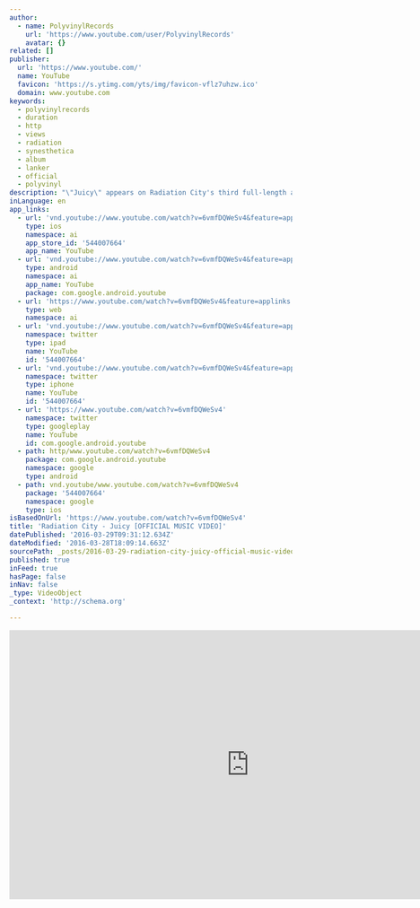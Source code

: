 ```yaml
---
author:
  - name: PolyvinylRecords
    url: 'https://www.youtube.com/user/PolyvinylRecords'
    avatar: {}
related: []
publisher:
  url: 'https://www.youtube.com/'
  name: YouTube
  favicon: 'https://s.ytimg.com/yts/img/favicon-vflz7uhzw.ico'
  domain: www.youtube.com
keywords:
  - polyvinylrecords
  - duration
  - http
  - views
  - radiation
  - synesthetica
  - album
  - lanker
  - official
  - polyvinyl
description: "\"Juicy\" appears on Radiation City's third full-length album, Synesthetica, out now. Purchase Synesthetica: LP, CD, Tape, MP3: http://bit.ly/1V9nX2I iTunes: http://apple.co/1mx4hKc Amazon: http://amzn.to/1TXbu3N Stream/Download: https://RadiationCity.lnk.to/3rP6T Bandcamp: http://bit.ly/synesthetica_BC Credits: Director: Cameron Spies Editor & Color Correction: Doug Kerrigan Dancers: Grace Eucker, Akela Auer, Kya Bliss, Kady Monroe, William Ylvisaker, Oliver Cravens, Joseph Lanker, Uriah Boyd, Jean Chee."
inLanguage: en
app_links:
  - url: 'vnd.youtube://www.youtube.com/watch?v=6vmfDQWeSv4&feature=applinks'
    type: ios
    namespace: ai
    app_store_id: '544007664'
    app_name: YouTube
  - url: 'vnd.youtube://www.youtube.com/watch?v=6vmfDQWeSv4&feature=applinks'
    type: android
    namespace: ai
    app_name: YouTube
    package: com.google.android.youtube
  - url: 'https://www.youtube.com/watch?v=6vmfDQWeSv4&feature=applinks'
    type: web
    namespace: ai
  - url: 'vnd.youtube://www.youtube.com/watch?v=6vmfDQWeSv4&feature=applinks'
    namespace: twitter
    type: ipad
    name: YouTube
    id: '544007664'
  - url: 'vnd.youtube://www.youtube.com/watch?v=6vmfDQWeSv4&feature=applinks'
    namespace: twitter
    type: iphone
    name: YouTube
    id: '544007664'
  - url: 'https://www.youtube.com/watch?v=6vmfDQWeSv4'
    namespace: twitter
    type: googleplay
    name: YouTube
    id: com.google.android.youtube
  - path: http/www.youtube.com/watch?v=6vmfDQWeSv4
    package: com.google.android.youtube
    namespace: google
    type: android
  - path: vnd.youtube/www.youtube.com/watch?v=6vmfDQWeSv4
    package: '544007664'
    namespace: google
    type: ios
isBasedOnUrl: 'https://www.youtube.com/watch?v=6vmfDQWeSv4'
title: 'Radiation City - Juicy [OFFICIAL MUSIC VIDEO]'
datePublished: '2016-03-29T09:31:12.634Z'
dateModified: '2016-03-28T18:09:14.663Z'
sourcePath: _posts/2016-03-29-radiation-city-juicy-official-music-video.md
published: true
inFeed: true
hasPage: false
inNav: false
_type: VideoObject
_context: 'http://schema.org'

---
```

<iframe src="https://cdn.embedly.com/widgets/media.html?src=https%3A%2F%2Fwww.youtube.com%2Fembed%2F6vmfDQWeSv4%3Ffeature%3Doembed&amp;url=https%3A%2F%2Fwww.youtube.com%2Fwatch%3Fv%3D6vmfDQWeSv4&amp;image=https%3A%2F%2Fi.ytimg.com%2Fvi%2F6vmfDQWeSv4%2Fhqdefault.jpg&amp;key=b7d04c9b404c499eba89ee7072e1c4f7&amp;type=text%2Fhtml&amp;schema=youtube" width="854" height="480" scrolling="no" frameborder="0" allowfullscreen="allowfullscreen" style=""></iframe>
